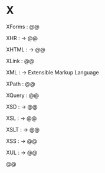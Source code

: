 # X

XForms
: @@

XHR
: → @@

XHTML
: → @@

XLink
: @@

XML
: → Extensible Markup Language

XPath
: @@

XQuery
: @@

XSD
: → @@

XSL
: → @@

XSLT
: → @@

XSS
: → @@

XUL
: → @@

@@